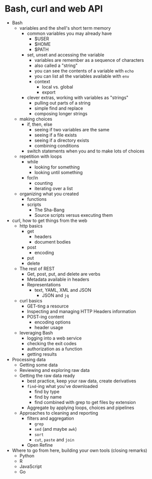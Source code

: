 
# Bash, curl and web API

+ Bash
    + variables and the shell's short term memory
        + common variables you may already have
            + $USER
            + $HOME
            + $PATH
        + set, unset and accessing the variable
            + variables are remember as a sequence of characters
            + also called a "string"
            + you can see the contents of a variable with `echo`
            + you can list all the variables available with `env`
            + context
                + local vs. global
                + export
        + clever extras, working with variables as "strings"
            + pulling out parts of a string
            + simple find and replace
            + composing longer strings
    + making choices
        + if, then, else
            + seeing if two variables are the same
            + seeing if a file exists
            + seeing if a directory exists
            + combining conditions
        + switch statements when you and to make lots of choices
    + repetition with loops
        + while
            + looking for something
            + looking until something
        + for/in
            + counting
            + iterating over a list
    + organizing what you created
        + functions
        + scripts
            + The Sha-Bang
            + Source scripts versus executing them
+ curl, how to get things from the web
    + http basics
        + get
            + headers
            + document bodies
        + post
            + encoding
        + put
        + delete
    + The rest of REST
        + Get, post, put, and delete are verbs
        + Metadata available in headers
        + Representations
            + text, YAML, XML and JSON
                + JSON and `jq`
    + curl basics
        + GET-ting a resource
        + Inspecting and managing HTTP Headers information
        + POST-ing content
            + encoding options
            + header usage
    + leveraging Bash
        + logging into a web service
        + checking the exit codes
        + authorization as a function
        + getting results
+ Processing data
    + Getting some data
    + Reviewing and exploring raw data
    + Getting the raw data ready
        + best practice, keep your raw data, create derivatives
        + `find`-ing what you've downloaded
            + find by type
            + find by name
            + find combined with grep to get files by extension
        + Aggregate by applying loops, choices and pipelines
    + Approaches to cleaning and reporting
        + filters and aggregation
            + `grep`
            + `sed` (and maybe `awk`)
            + `sort`
            + `cut`, `paste` and `join`
        + Open Refine
+ Where to go from here, building your own tools (closing remarks)
    + Python
    + R
    + JavaScript
    + Go
